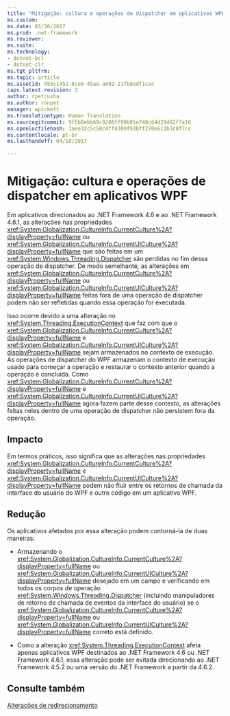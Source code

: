 ```yaml
---
title: "Mitigação: cultura e operações de dispatcher em aplicativos WPF | Microsoft Docs"
ms.custom: 
ms.date: 03/30/2017
ms.prod: .net-framework
ms.reviewer: 
ms.suite: 
ms.technology:
- dotnet-bcl
- dotnet-clr
ms.tgt_pltfrm: 
ms.topic: article
ms.assetid: 455c1452-8ce0-45ae-a092-21fb8edf1cac
caps.latest.revision: 3
author: rpetrusha
ms.author: ronpet
manager: wpickett
ms.translationtype: Human Translation
ms.sourcegitcommit: 9f5b8ebb69c9206ff90b05e748c64d29d82f7a16
ms.openlocfilehash: 1aee32c5c50c4ff4309f93bff270e6c3b3c8f7cc
ms.contentlocale: pt-br
ms.lasthandoff: 04/18/2017

---
```

# <a name="mitigation-culture-and-dispatcher-operations-in-wpf-apps"></a>Mitigação: cultura e operações de dispatcher em aplicativos WPF
Em aplicativos direcionados ao .NET Framework 4.6 e ao .NET Framework 4.6.1, as alterações nas propriedades <xref:System.Globalization.CultureInfo.CurrentCulture%2A?displayProperty=fullName> ou <xref:System.Globalization.CultureInfo.CurrentUICulture%2A?displayProperty=fullName> que são feitas em um <xref:System.Windows.Threading.Dispatcher> são perdidas no fim dessa operação de dispatcher. De modo semelhante, as alterações em <xref:System.Globalization.CultureInfo.CurrentCulture%2A?displayProperty=fullName> ou <xref:System.Globalization.CultureInfo.CurrentUICulture%2A?displayProperty=fullName> feitas fora de uma operação de dispatcher podem não ser refletidas quando essa operação for executada.  
  
 Isso ocorre devido a uma alteração no <xref:System.Threading.ExecutionContext> que faz com que o <xref:System.Globalization.CultureInfo.CurrentCulture%2A?displayProperty=fullName> e <xref:System.Globalization.CultureInfo.CurrentUICulture%2A?displayProperty=fullName> sejam armazenados no contexto de execução. As operações de dispatcher do WPF armazenam o contexto de execução usado para começar a operação e restaurar o contexto anterior quando a operação é concluída. Como <xref:System.Globalization.CultureInfo.CurrentCulture%2A?displayProperty=fullName> e <xref:System.Globalization.CultureInfo.CurrentUICulture%2A?displayProperty=fullName> agora fazem parte desse contexto, as alterações feitas neles dentro de uma operação de dispatcher não persistem fora da operação.  
  
## <a name="impact"></a>Impacto  
 Em termos práticos, isso significa que as alterações nas propriedades <xref:System.Globalization.CultureInfo.CurrentCulture%2A?displayProperty=fullName> e <xref:System.Globalization.CultureInfo.CurrentUICulture%2A?displayProperty=fullName> podem não fluir entre os retornos de chamada da interface do usuário do WPF e outro código em um aplicativo WPF.  
  
## <a name="mitigation"></a>Redução  
 Os aplicativos afetados por essa alteração podem contorná-la de duas maneiras:  
  
-   Armazenando o <xref:System.Globalization.CultureInfo.CurrentCulture%2A?displayProperty=fullName> ou <xref:System.Globalization.CultureInfo.CurrentUICulture%2A?displayProperty=fullName> desejado em um campo e verificando em todos os corpos de operação <xref:System.Windows.Threading.Dispatcher> (incluindo manipuladores de retorno de chamada de eventos da interface do usuário) se o <xref:System.Globalization.CultureInfo.CurrentCulture%2A?displayProperty=fullName> ou <xref:System.Globalization.CultureInfo.CurrentUICulture%2A?displayProperty=fullName> correto está definido.  
  
-   Como a alteração <xref:System.Threading.ExecutionContext> afeta apenas aplicativos WPF destinados ao .NET Framework 4.6 ou .NET Framework 4.6.1, essa alteração pode ser evitada direcionando ao .NET Framework 4.5.2 ou uma versão do .NET Framework a partir da 4.6.2.  
  
## <a name="see-also"></a>Consulte também  
 [Alterações de redirecionamento](../../../docs/framework/migration-guide/retargeting-changes-in-the-net-framework-4-6.md)
